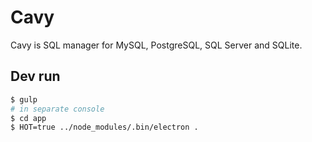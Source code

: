 # Cavy

Cavy is SQL manager for MySQL, PostgreSQL, SQL Server and SQLite.


## Dev run

```bash
$ gulp
# in separate console
$ cd app
$ HOT=true ../node_modules/.bin/electron .
```